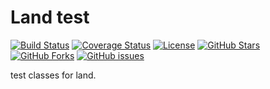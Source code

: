 Land test
=========================

[![Build Status](https://img.shields.io/travis/com/oldratlee/land/master?logo=travis-ci&logoColor=white)](https://travis-ci.com/github/oldratlee/land)
[![Coverage Status](https://coveralls.io/repos/oldratlee/classloader-playground/badge.svg?branch=master&?logo=codecov&logoColor=white)](https://coveralls.io/r/oldratlee/classloader-playground?branch=master)
[![License](https://img.shields.io/badge/license-Apache%202-4EB1BA.svg)](https://www.apache.org/licenses/LICENSE-2.0.html)
[![GitHub Stars](https://img.shields.io/github/stars/oldratlee/land)](https://github.com/oldratlee/land/stargazers)
[![GitHub Forks](https://img.shields.io/github/forks/oldratlee/land)](https://github.com/oldratlee/land/fork)
[![GitHub issues](https://img.shields.io/github/issues/oldratlee/classloader-playground.svg)](https://github.com/oldratlee/land/issues)

test classes for land.
